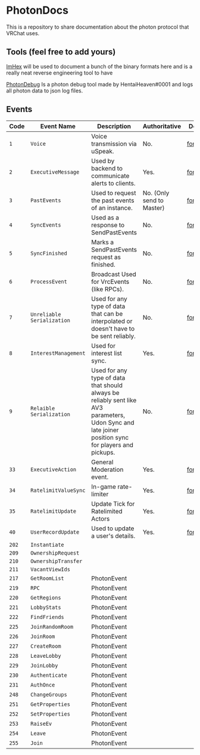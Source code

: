 # PhotonDocs

This is a repository to share documentation about the photon protocol that VRChat uses.

## Tools (feel free to add yours)

[ImHex](https://github.com/WerWolv/ImHex) will be used to document a bunch of the binary formats here and is a really neat reverse engineering tool to have

[PhotonDebug](https://github.com/OptoCloud/PhotonDebug) Is a photon debug tool made by HentaiHeaven#0001 and logs all photon data to json log files.

## Events

| Code  | Event Name                 | Description                                       | Authoritative             | Docs                                                                            |
| ----- | -------------------------- | ------------------------------------------------- | ------------------------- | ------------------------------------------- |
| `1`   | `Voice`                    | Voice transmission via uSpeak.                    | No.                       | [format](Voice/README.md)                   |
| `2`   | `ExecutiveMessage`         | Used by backend to communicate alerts to clients. | Yes.                      | [format](ExecutiveMessage/README.md)        |
| `3`   | `PastEvents`               | Used to request the past events of an instance.   | No. (Only send to Master) | [format](PastEvents/README.md)              |
| `4`   | `SyncEvents`               | Used as a response to SendPastEvents              | No.                       | [format](SyncEvents/README.md)              |
| `5`   | `SyncFinished`             | Marks a SendPastEvents request as finished.       | No.                       | [format](SyncFinished/README.md)            |
| `6`   | `ProcessEvent`             | Broadcast Used for VrcEvents (like RPCs).         | No.                       | [format](ProcessEvent/README.md)            |
| `7`   | `Unreliable Serialization` | Used for any type of data that can be interpolated or doesn't have to be sent reliably.                  | No.                       | [format](ReliableSerialization/README.md)   |
| `8`   | `InterestManagement`       | Used for interest list sync.                      | Yes.                      | [format](InterestManagement/README.md)      |
| `9`   | `Relaible Serialization`   | Used for any type of data that should always be reliably sent like AV3 parameters, Udon Sync and late joiner position sync for players and pickups.                         | No.                       | [format](UnreliableSerialization/README.md) |
| `33`  | `ExecutiveAction`          | General Moderation event.                         | Yes.                      | [format](ExecutiveAction/README.md)         |
| `34`  | `RatelimitValueSync`       | In-game rate-limiter                              | Yes.                      | [format](RatelimitValueSync/README.md)      |
| `35`  | `RatelimitUpdate`          | Update Tick for Ratelimited Actors                | Yes.                      | [format](RatelimitUpdate/README.md)         |
| `40`  | `UserRecordUpdate`         | Used to update a user's details.                  | Yes.                      | [format](UserRecordUpdate/README.md)        |
| `202` | `Instantiate`              |                                                   |                           |                                             |
| `209` | `OwnershipRequest`         |                                                   |                           |                                             |
| `210` | `OwnershipTransfer`        |                                                   |                           |                                             |
| `211` | `VacantViewIds`            |                                                   |                           |                                             |
| `217` | `GetRoomList`              | PhotonEvent                                       |                           |                                             |
| `219` | `RPC`                      | PhotonEvent                                       |                           |                                             |
| `220` | `GetRegions`               | PhotonEvent                                       |                           |                                             |
| `221` | `LobbyStats`               | PhotonEvent                                       |                           |                                             |
| `222` | `FindFriends`              | PhotonEvent                                       |                           |                                             |
| `225` | `JoinRandomRoom`           | PhotonEvent                                       |                           |                                             |
| `226` | `JoinRoom`                 | PhotonEvent                                       |                           |                                             |
| `227` | `CreateRoom`               | PhotonEvent                                       |                           |                                             |
| `228` | `LeaveLobby`               | PhotonEvent                                       |                           |                                             |
| `229` | `JoinLobby`                | PhotonEvent                                       |                           |                                             |
| `230` | `Authenticate`             | PhotonEvent                                       |                           |                                             |
| `231` | `AuthOnce`                 | PhotonEvent                                       |                           |                                             |
| `248` | `ChangeGroups`             | PhotonEvent                                       |                           |                                             |
| `251` | `GetProperties`            | PhotonEvent                                       |                           |                                             |
| `252` | `SetProperties`            | PhotonEvent                                       |                           |                                             |
| `253` | `RaiseEv`                  | PhotonEvent                                       |                           |                                             |
| `254` | `Leave`                    | PhotonEvent                                       |                           |                                             |
| `255` | `Join`                     | PhotonEvent                                       |                           |                                             |
